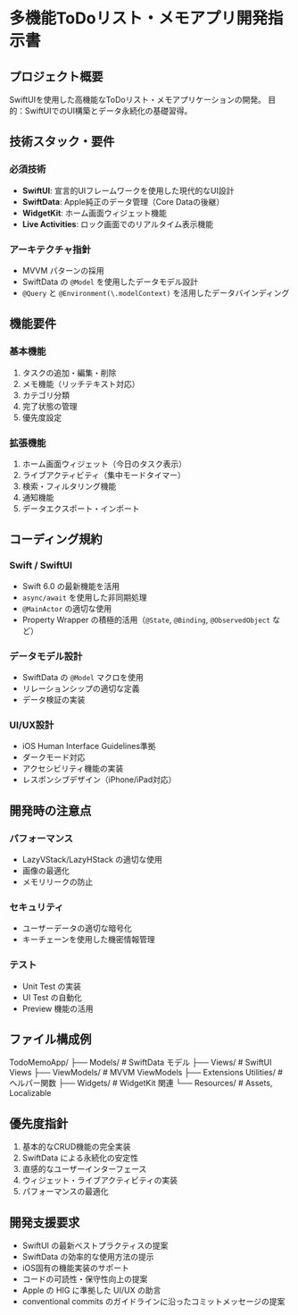 # 多機能ToDoリスト・メモアプリ開発指示書

## プロジェクト概要
SwiftUIを使用した高機能なToDoリスト・メモアプリケーションの開発。
目的：SwiftUIでのUI構築とデータ永続化の基礎習得。

## 技術スタック・要件

### 必須技術
- **SwiftUI**: 宣言的UIフレームワークを使用した現代的なUI設計
- **SwiftData**: Apple純正のデータ管理（Core Dataの後継）
- **WidgetKit**: ホーム画面ウィジェット機能
- **Live Activities**: ロック画面でのリアルタイム表示機能

### アーキテクチャ指針
- MVVM パターンの採用
- SwiftData の `@Model` を使用したデータモデル設計
- `@Query` と `@Environment(\.modelContext)` を活用したデータバインディング

## 機能要件

### 基本機能
1. タスクの追加・編集・削除
2. メモ機能（リッチテキスト対応）
3. カテゴリ分類
4. 完了状態の管理
5. 優先度設定

### 拡張機能
1. ホーム画面ウィジェット（今日のタスク表示）
2. ライブアクティビティ（集中モードタイマー）
3. 検索・フィルタリング機能
4. 通知機能
5. データエクスポート・インポート

## コーディング規約

### Swift / SwiftUI
- Swift 6.0 の最新機能を活用
- `async/await` を使用した非同期処理
- `@MainActor` の適切な使用
- Property Wrapper の積極的活用（`@State`, `@Binding`, `@ObservedObject` など）

### データモデル設計
- SwiftData の `@Model` マクロを使用
- リレーションシップの適切な定義
- データ検証の実装

### UI/UX設計
- iOS Human Interface Guidelines準拠
- ダークモード対応
- アクセシビリティ機能の実装
- レスポンシブデザイン（iPhone/iPad対応）

## 開発時の注意点

### パフォーマンス
- LazyVStack/LazyHStack の適切な使用
- 画像の最適化
- メモリリークの防止

### セキュリティ
- ユーザーデータの適切な暗号化
- キーチェーンを使用した機密情報管理

### テスト
- Unit Test の実装
- UI Test の自動化
- Preview 機能の活用

## ファイル構成例
TodoMemoApp/
├── Models/              # SwiftData モデル
├── Views/               # SwiftUI Views
├── ViewModels/          # MVVM ViewModels
├── Extensions Utilities/ # ヘルパー関数
├── Widgets/             # WidgetKit 関連
└── Resources/           # Assets, Localizable

## 優先度指針
1. 基本的なCRUD機能の完全実装
2. SwiftData による永続化の安定性
3. 直感的なユーザーインターフェース
4. ウィジェット・ライブアクティビティの実装
5. パフォーマンスの最適化

## 開発支援要求
- SwiftUI の最新ベストプラクティスの提案
- SwiftData の効率的な使用方法の提示
- iOS固有の機能実装のサポート
- コードの可読性・保守性向上の提案
- Apple の HIG に準拠した UI/UX の助言
- conventional commits のガイドラインに沿ったコミットメッセージの提案
